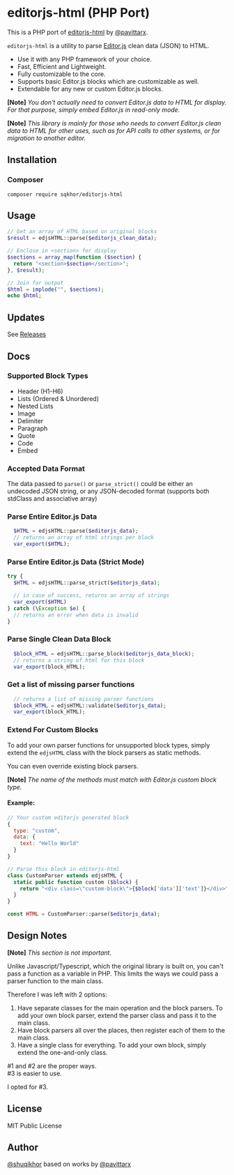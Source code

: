 # editorjs-html (PHP Port)
This is a PHP port of [editorjs-html](https://github.com/pavittarx/editorjs-html) by [@pavittarx](https://github.com/pavittarx).

`editorjs-html` is a utility to parse [Editor.js](https://editorjs.io/) clean data (JSON) to HTML.
  - Use it with any PHP framework of your choice.
  - Fast, Efficient and Lightweight. 
  - Fully customizable to the core. 
  - Supports basic Editor.js blocks which are customizable as well.
  - Extendable for any new or custom Editor.js blocks.

**[Note]** *You don't actually need to convert Editor.js data to HTML for display. For that purpose, simply embed Editor.js in read-only mode.*

**[Note]** *This library is mainly for those who needs to convert Editor.js clean data to HTML for other uses, such as for API calls to other systems, or for migration to another editor.*

## Installation

### Composer

```shell
composer require sqkhor/editorjs-html
```

## Usage

```php
// Get an array of HTML based on original blocks
$result = edjsHTML::parse($editorjs_clean_data);

// Enclose in <section> for display
$sections = array_map(function ($section) {
  return "<section>$section</section>";
}, $result);

// Join for output
$html = implode("", $sections);
echo $html;
```

## Updates 

See [Releases](https://github.com/shuqikhor/editorjs-html-php/releases)

## Docs

### Supported Block Types 

* Header (H1-H6)
* Lists (Ordered & Unordered)
* Nested Lists
* Image
* Delimiter 
* Paragraph
* Quote
* Code
* Embed

### Accepted Data Format
The data passed to `parse()` or `parse_strict()` could be either an undecoded JSON string, or any JSON-decoded format (supports both stdClass and associative array)

### Parse Entire Editor.js Data

```php
  $HTML = edjsHTML::parse($editorjs_data);
  // returns an array of html strings per block
  var_export($HTML);
```

### Parse Entire Editor.js Data (Strict Mode)

```php
try {
  $HTML = edjsHTML::parse_strict($editorjs_data);

  // in case of success, returns an array of strings
  var_export($HTML)
} catch (\Exception $e) {
  // returns an error when data is invalid
}
```

### Parse Single Clean Data Block

```php
  $block_HTML = edjsHTML::parse_block($editorjs_data_block);
  // returns a string of html for this block
  var_export(block_HTML);
```
### Get a list of missing parser functions 

```php
  // returns a list of missing parser functions
  $block_HTML = edjsHTML::validate($editorjs_data);
  var_export(block_HTML);
```

### Extend For Custom Blocks 
To add your own parser functions for unsupported block types, simply extend the `edjsHTML` class with the block parsers as static methods.

You can even override existing block parsers.

**[Note]** *The name of the methods must match with Editor.js custom block type.*

#### Example:

```js
// Your custom editorjs generated block
{
  type: "custom",
  data: {
    text: "Hello World"
  }
}
```

```php
// Parse this block in editorjs-html
class CustomParser extends edjsHTML {
  static public function custom ($block) {
    return "<div class=\"custom-block\">{$block['data']['text']}</div>";
  }
}

const HTML = CustomParser::parse($editorjs_data);
```

## Design Notes
**[Note]** *This section is not important.*

Unlike Javascript/Typescript, which the original library is built on, you can't pass a function as a variable in PHP. This limits the ways we could pass a parser function to the main class.

Therefore I was left with 2 options:
1. Have separate classes for the main operation and the block parsers. To add your own block parser, extend the parser class and pass it to the main class.
2. Have block parsers all over the places, then register each of them to the main class.
3. Have a single class for everything. To add your own block, simply extend the one-and-only class.

#1 and #2 are the proper ways.  
#3 is easier to use.

I opted for #3.

## License 
MIT Public License

## Author 
[@shuqikhor](https://sqkhor.com)
based on works by [@pavittarx](https://github.com/pavittarx)

